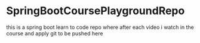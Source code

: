 # SpringBootCoursePlaygroundRepo
this is a spring boot learn to code repo where after each video i watch in the course and apply git to be pushed here 
